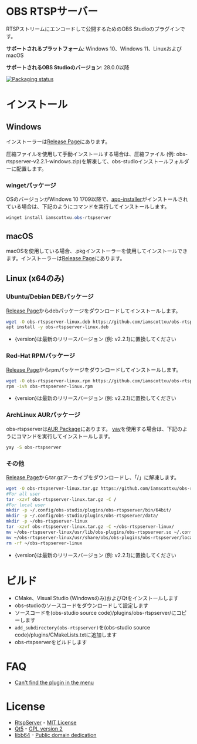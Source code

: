 # OBS RTSPサーバー

RTSPストリームにエンコードして公開するためのOBS Studioのプラグインです。

**サポートされるプラットフォーム**: Windows 10、Windows 11、LinuxおよびmacOS

**サポートされるOBS Studioのバージョン**: 28.0.0以降

[![Packaging status](https://repology.org/badge/vertical-allrepos/obs-rtspserver.svg)](https://repology.org/project/obs-rtspserver/versions)

# インストール
## Windows
インストーラーは[Release Page](https://github.com/iamscottxu/obs-rtspserver/releases)にあります。

圧縮ファイルを使用して手動インストールする場合は、圧縮ファイル (例: obs-rtspserver-v2.2.1-windows.zip)を解凍して、obs-studioインストールフォルダーに配置します。

### wingetパッケージ
OSのバージョンがWindows 10 1709以降で、[app-installer](https://www.microsoft.com/store/productId/9NBLGGH4NNS1)がインストールされている場合は、下記のようにコマンドを実行してインストールします。

```powershell
winget install iamscottxu.obs-rtspserver
```

## macOS
macOSを使用している場合、.pkgインストーラーを使用してインストールできます。インストーラーは[Release Page](https://github.com/iamscottxu/obs-rtspserver/releases)にあります。

## Linux (x64のみ)
### Ubuntu/Debian DEBパッケージ
[Release Page](https://github.com/iamscottxu/obs-rtspserver/releases)からdebパッケージをダウンロードしてインストールします。

```bash
wget -O obs-rtspserver-linux.deb https://github.com/iamscottxu/obs-rtspserver/releases/download/{version}/obs-rtspserver-{version}-linux.deb
apt install -y obs-rtspserver-linux.deb
```
* {version}は最新のリリースバージョン (例: v2.2.1)に置換してください

### Red-Hat RPMパッケージ
[Release Page](https://github.com/iamscottxu/obs-rtspserver/releases)からrpmパッケージをダウンロードしてインストールします。

```bash
wget -O obs-rtspserver-linux.rpm https://github.com/iamscottxu/obs-rtspserver/releases/download/{version}/obs-rtspserver-{version}-linux.rpm
rpm -ivh obs-rtspserver-linux.rpm
```
* {version}は最新のリリースバージョン (例: v2.2.1)に置換してください

### ArchLinux AURパッケージ
obs-rtspserverは[AUR Package](https://aur.archlinux.org/packages/?O=0&K=obs-rtspserver)にあります。
[yay](https://github.com/Jguer/yay)を使用する場合は、下記のようにコマンドを実行してインストールします。

```bash
yay -S obs-rtspserver
```

### その他
[Release Page](https://github.com/iamscottxu/obs-rtspserver/releases)からtar.gzアーカイブをダウンロードし、「/」に解凍します。

```bash
wget -O obs-rtspserver-linux.tar.gz https://github.com/iamscottxu/obs-rtspserver/releases/download/{version}/obs-rtspserver-{version}-linux.tar.gz
#For all user
tar -xzvf obs-rtspserver-linux.tar.gz -C /
#For local user
mkdir -p ~/.config/obs-studio/plugins/obs-rtspserver/bin/64bit/
mkdir -p ~/.config/obs-studio/plugins/obs-rtspserver/data/
mkdir -p ~/obs-rtspserver-linux
tar -xzvf obs-rtspserver-linux.tar.gz -C ~/obs-rtspserver-linux/
mv ~/obs-rtspserver-linux/usr/lib/obs-plugins/obs-rtspserver.so ~/.config/obs-studio/plugins/obs-rtspserver/bin/64bit/obs-rtspserver.so
mv ~/obs-rtspserver-linux/usr/share/obs/obs-plugins/obs-rtspserver/locale ~/.config/obs-studio/plugins/obs-rtspserver/data/locale
rm -rf ~/obs-rtspserver-linux
```
* {version}は最新のリリースバージョン (例: v2.2.1)に置換してください


# ビルド
* CMake、Visual Studio (Windowsのみ)およびQtをインストールします
* obs-studioのソースコードをダウンロードして設定します
* ソースコードを(obs-studio source code)/plugins/obs-rtspserver/にコピーします
* `add_subdirectory(obs-rtspserver)`を(obs-studio source code)/plugins/CMakeLists.txtに追加します
* obs-rtspserverをビルドします

# FAQ
* [Can't find the plugin in the menu](https://github.com/iamscottxu/obs-rtspserver/wiki/FAQ#cant-find-the-plugin-in-the-menu)

# License
* [RtspServer](https://github.com/PHZ76/RtspServer/) - [MIT License](https://github.com/PHZ76/RtspServer/blob/master/LICENSE)
* [Qt5](https://www.qt.io/) - [GPL version 2](https://doc.qt.io/qt-5/licensing.html)
* [libb64](https://sourceforge.net/projects/libb64/) - [Public domain dedication](https://sourceforge.net/p/libb64/git/ci/master/tree/LICENSE)

